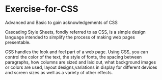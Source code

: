 # Exercise-for-CSS

Advanced and Basic to gain acknowledgements of CSS

Cascading Style Sheets, fondly referred to as CSS, is a simple design language intended to simplify the process of making web pages presentable.

CSS handles the look and feel part of a web page. Using CSS, you can control the color of the text, the style of fonts, the spacing between paragraphs, how columns are sized and laid out, what background images or colors are used, layout designs,variations in display for different devices and screen sizes as well as a variety of other effects.
